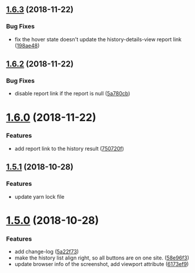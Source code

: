 <a name="1.6.3"></a>
## [1.6.3](https://bitbucket.org/jaceyshome/regression-client/compare/1.6.2...1.6.3) (2018-11-22)


### Bug Fixes

* fix the hover state doesn't update the history-details-view report link ([198ae48](https://bitbucket.org/jaceyshome/regression-client/commits/198ae48))



<a name="1.6.2"></a>
## [1.6.2](https://bitbucket.org/jaceyshome/regression-client/compare/1.6.1...1.6.2) (2018-11-22)


### Bug Fixes

* disable report link if the report is null ([5a780cb](https://bitbucket.org/jaceyshome/regression-client/commits/5a780cb))



<a name="1.6.0"></a>
# [1.6.0](https://bitbucket.org/jaceyshome/regression-client/compare/1.5.1...1.6.0) (2018-11-22)


### Features

* add report link to the history result ([750720f](https://bitbucket.org/jaceyshome/regression-client/commits/750720f))



<a name="1.5.1"></a>
## [1.5.1](https://bitbucket.org/jaceyshome/regression-client/compare/1.5.0...1.5.1) (2018-10-28)


### Features

* update yarn lock file



<a name="1.5.0"></a>
# [1.5.0](https://bitbucket.org/jaceyshome/regression-client/compare/1.4.3...1.5.0) (2018-10-28)


### Features

* add change-log ([5a22f73](https://bitbucket.org/jaceyshome/regression-client/commits/5a22f73))
* make the history list align right, so all buttons are on one site. ([58e96f3](https://bitbucket.org/jaceyshome/regression-client/commits/58e96f3))
* update browser info of the screenshot, add viewport attribute ([6173ef9](https://bitbucket.org/jaceyshome/regression-client/commits/6173ef9))




